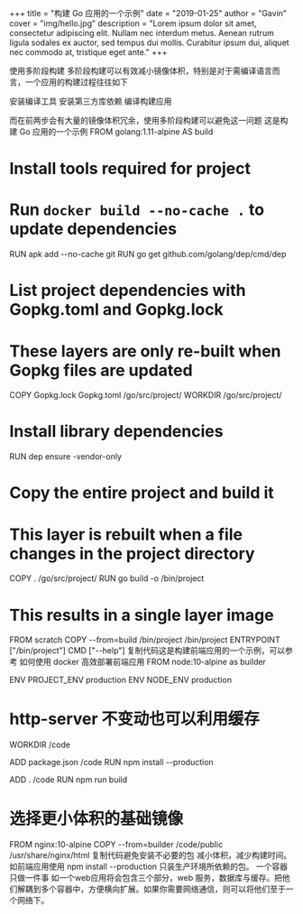 +++
title = "构建 Go 应用的一个示例"
date = "2019-01-25"
author = "Gavin"
cover = "img/hello.jpg"
description = "Lorem ipsum dolor sit amet, consectetur adipiscing elit. Nullam nec interdum metus. Aenean rutrum ligula sodales ex auctor, sed tempus dui mollis. Curabitur ipsum dui, aliquet nec commodo at, tristique eget ante."
+++

使用多阶段构建
多阶段构建可以有效减小镜像体积，特别是对于需编译语言而言，一个应用的构建过程往往如下

安装编译工具
安装第三方库依赖
编译构建应用

而在前两步会有大量的镜像体积冗余，使用多阶段构建可以避免这一问题
这是构建 Go 应用的一个示例
FROM golang:1.11-alpine AS build

# Install tools required for project
# Run `docker build --no-cache .` to update dependencies
RUN apk add --no-cache git
RUN go get github.com/golang/dep/cmd/dep

# List project dependencies with Gopkg.toml and Gopkg.lock
# These layers are only re-built when Gopkg files are updated
COPY Gopkg.lock Gopkg.toml /go/src/project/
WORKDIR /go/src/project/
# Install library dependencies
RUN dep ensure -vendor-only

# Copy the entire project and build it
# This layer is rebuilt when a file changes in the project directory
COPY . /go/src/project/
RUN go build -o /bin/project

# This results in a single layer image
FROM scratch
COPY --from=build /bin/project /bin/project
ENTRYPOINT ["/bin/project"]
CMD ["--help"]
复制代码这是构建前端应用的一个示例，可以参考 如何使用 docker 高效部署前端应用
FROM node:10-alpine as builder

ENV PROJECT_ENV production
ENV NODE_ENV production

# http-server 不变动也可以利用缓存
WORKDIR /code

ADD package.json /code
RUN npm install --production

ADD . /code
RUN npm run build

# 选择更小体积的基础镜像
FROM nginx:10-alpine
COPY --from=builder /code/public /usr/share/nginx/html
复制代码避免安装不必要的包
减小体积，减少构建时间。如前端应用使用 npm install --production 只装生产环境所依赖的包。
一个容器只做一件事
如一个web应用将会包含三个部分，web 服务，数据库与缓存。把他们解耦到多个容器中，方便横向扩展。如果你需要网络通信，则可以将他们至于一个网络下。
